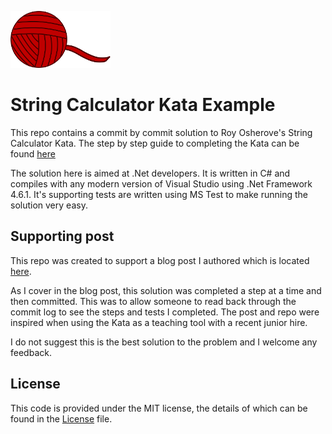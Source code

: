 ![String Calculator Kata Example](ball-of-string.png)

# String Calculator Kata Example

This repo contains a commit by commit solution to Roy Osherove's String Calculator Kata.  The step by step guide to completing the Kata can be found [here](http://osherove.com/tdd-kata-1/)

The solution here is aimed at .Net developers.  It is written in C# and compiles with any modern version of Visual Studio using .Net Framework 4.6.1.  It's supporting tests are written using MS Test to make running the solution very easy.

## Supporting post

This repo was created to support a blog post I authored which is located [here](string-calculator-kata-dotnet).

As I cover in the blog post, this solution was completed a step at a time and then committed. This was to allow someone to read back through the commit log to see the steps and tests I completed.  The post and repo were inspired when using the Kata as a teaching tool with a recent junior hire.

I do not suggest this is the best solution to the problem and I welcome any feedback.  

## License

This code is provided under the MIT license, the details of which can be found in the [License](LICENSE.md) file.
